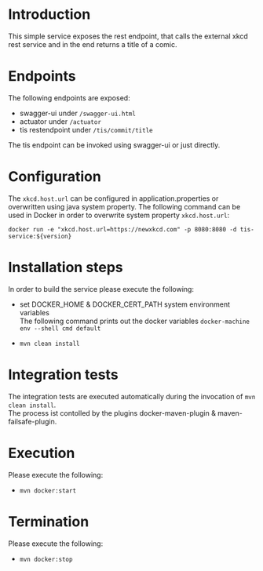 # Introduction

This simple service exposes the rest endpoint, that calls the external xkcd rest 
service and in the end returns a title of a comic.

# Endpoints

The following endpoints are exposed:
- swagger-ui under `/swagger-ui.html`
- actuator under `/actuator`
- tis restendpoint under `/tis/commit/title`

The tis endpoint can be invoked using swagger-ui or just directly.

# Configuration

The `xkcd.host.url` can be configured in application.properties or overwritten using java system property.
The following command can be used in Docker in order to overwrite system property `xkcd.host.url`:

`docker run -e "xkcd.host.url=https://newxkcd.com" -p 8080:8080 -d tis-service:${version}`

# Installation steps

In order to build the service please execute the following:
-  set DOCKER_HOME & DOCKER_CERT_PATH system environment variables </br> 
The following command prints out the docker variables `docker-machine env --shell cmd default`

- `mvn clean install`

# Integration tests

The integration tests are executed automatically during the invocation of `mvn clean install`. </br> 
The process ist contolled by the plugins docker-maven-plugin & maven-failsafe-plugin.

# Execution

Please execute the following:
- `mvn docker:start`

# Termination

Please execute the following:
- `mvn docker:stop`

